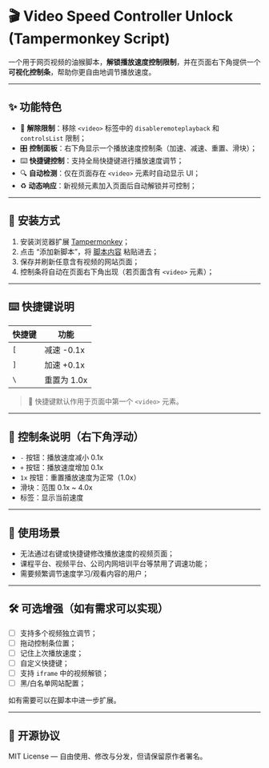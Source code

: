 # 🎬 Video Speed Controller Unlock (Tampermonkey Script)

一个用于网页视频的油猴脚本，**解锁播放速度控制限制**，并在页面右下角提供一个**可视化控制条**，帮助你更自由地调节播放速度。

---

## ✨ 功能特色

- 🚫 **解除限制**：移除 `<video>` 标签中的 `disableremoteplayback` 和 `controlsList` 限制；
- 🎛️ **控制面板**：右下角显示一个播放速度控制条（加速、减速、重置、滑块）；
- ⌨️ **快捷键控制**：支持全局快捷键进行播放速度调节；
- 🔍 **自动检测**：仅在页面存在 `<video>` 元素时自动显示 UI；
- ♻️ **动态响应**：新视频元素加入页面后自动解锁并可控制；

---

## 🧩 安装方式

1. 安装浏览器扩展 [Tampermonkey](https://www.tampermonkey.net/)；
2. 点击 “添加新脚本”，将 [脚本内容](./Video-Speed-Controllor.js) 粘贴进去；
3. 保存并刷新任意含有视频的网站页面；
4. 控制条将自动在页面右下角出现（若页面含有 `<video>` 元素）；

---

## ⌨️ 快捷键说明

| 快捷键 | 功能         |
|--------|--------------|
| `[`    | 减速 -0.1x   |
| `]`    | 加速 +0.1x   |
| `\`    | 重置为 1.0x  |

> 🎯 快捷键默认作用于页面中第一个 `<video>` 元素。

---

## 🧭 控制条说明（右下角浮动）

- `-` 按钮：播放速度减小 0.1x
- `+` 按钮：播放速度增加 0.1x
- `1x` 按钮：重置播放速度为正常（1.0x）
- 滑块：范围 0.1x ~ 4.0x
- 标签：显示当前速度

---

## 📜 使用场景

- 无法通过右键或快捷键修改播放速度的视频页面；
- 课程平台、视频平台、公司内网培训平台等禁用了调速功能；
- 需要频繁调节速度学习/观看内容的用户；

---

## 🛠️ 可选增强（如有需求可以实现）

- [ ] 支持多个视频独立调节；
- [ ] 拖动控制条位置；
- [ ] 记住上次播放速度；
- [ ] 自定义快捷键；
- [ ] 支持 `iframe` 中的视频解锁；
- [ ] 黑/白名单网站配置；

如有需要可以在脚本中进一步扩展。

---

## 🧾 开源协议

MIT License — 自由使用、修改与分发，但请保留原作者署名。


